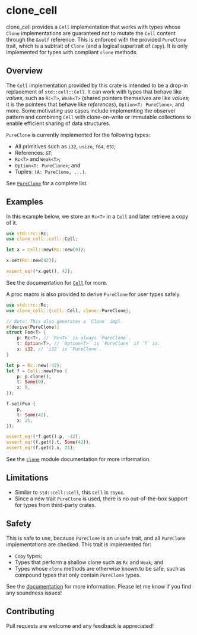 # clone_cell

clone_cell provides a `Cell` implementation that works with types whose `Clone` implementations are
guaranteed not to mutate the `Cell` content through the `&self` reference. This is enforced with the
provided `PureClone` trait, which is a subtrait of `Clone` (and a logical supertrait of `Copy`). It
is only implemented for types with compliant `clone` methods.

## Overview

The `Cell` implementation provided by this crate is intended to be a drop-in replacement of
`std::cell::Cell`. It can work with types that behave like *values*, such as `Rc<T>`, `Weak<T>`
(shared pointers themselves are like *values*; it is the pointees that behave like *references*),
`Option<T: PureClone>`, and more. Some motivating use cases include implementing the observer
pattern and combining `Cell` with clone-on-write or immutable collections to enable efficient
sharing of data structures.

`PureClone` is currently implemented for the following types:
- All primitives such as `i32`, `usize`, `f64`, etc;
- References: `&T`;
- `Rc<T>` and `Weak<T>`;
- `Option<T: PureClone>`; and
- Tuples: `(A: PureClone, ...)`.

See [`PureClone`] for a complete list.

[`PureClone`]: https://docs.rs/clone_cell/latest/clone_cell/clone/trait.PureClone.html

## Examples

In this example below, we store an `Rc<T>` in a `Cell` and later retrieve a copy of it.
```rust
use std::rc::Rc;
use clone_cell::cell::Cell;

let x = Cell::new(Rc::new(0));

x.set(Rc::new(42));

assert_eq!(*x.get(), 42);
```

See the documentation for [`Cell`] for more.

A proc macro is also provided to derive `PureClone` for user types safely.
```rust
use std::rc::Rc;
use clone_cell::{cell::Cell, clone::PureClone};

// Note: This also generates a `Clone` impl.
#[derive(PureClone)]
struct Foo<T> {
    p: Rc<T>, // `Rc<T>` is always `PureClone`.
    t: Option<T>, // `Option<T>` is `PureClone` if `T` is.
    x: i32, // `i32` is `PureClone`.
}

let p = Rc::new(-42);
let f = Cell::new(Foo {
    p: p.clone(),
    t: Some(0),
    x: 0,
});

f.set(Foo {
    p,
    t: Some(42),
    x: 21,
});

assert_eq!(*f.get().p, -42);
assert_eq!(f.get().t, Some(42));
assert_eq!(f.get().x, 21);
```

See the [`clone`] module documentation for more information.

[`Cell`]: https://docs.rs/clone_cell/latest/clone_cell/cell/struct.Cell.html
[`clone`]: https://docs.rs/clone_cell/latest/clone_cell/clone/index.html

## Limitations

- Similar to `std::cell::Cell`, this `Cell` is `!Sync`.
- Since a new trait `PureClone` is used, there is no out-of-the-box support for types from third-party crates.

## Safety

This is safe to use, because `PureClone` is an `unsafe` trait, and all `PureClone` implementations
are checked. This trait is implemented for:
- `Copy` types;
- Types that perform a shallow clone such as `Rc` and `Weak`; and
- Types whose `clone` methods are otherwise known to be safe, such as compound types that only
  contain `PureClone` types.

See the [documentation] for more information. Please let me know if you find any soundness issues!

[documentation]: https://docs.rs/clone_cell/

## Contributing

Pull requests are welcome and any feedback is appreciated!